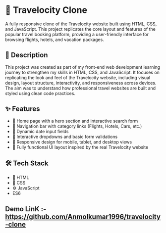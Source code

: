 # 🧳 Travelocity Clone

A fully responsive clone of the Travelocity website built using HTML, CSS, and JavaScript. This project replicates the core layout and features of the popular travel booking platform, providing a user-friendly interface for browsing flights, hotels, and vacation packages.

## 📄 Description

This project was created as part of my front-end web development learning journey to strengthen my skills in HTML, CSS, and JavaScript. It focuses on replicating the look and feel of the Travelocity website, including visual design, layout structure, interactivity, and responsiveness across devices. The aim was to understand how professional travel websites are built and styled using clean code practices.

## ✨ Features

- 🛫 Home page with a hero section and interactive search form  
- 🔗 Navigation bar with category links (Flights, Hotels, Cars, etc.)  
- 📅 Dynamic date input fields  
- 📂 Interactive dropdowns and basic form validations  
- 📱 Responsive design for mobile, tablet, and desktop views  
- 🧱 Fully functional UI layout inspired by the real Travelocity website  

## 🛠 Tech Stack

- 🧾 HTML  
- 🎨 CSS  
- ⚙️ JavaScript
-  ES6
## Demo LinK :- https://github.com/Anmolkumar1996/travelocity-clone
